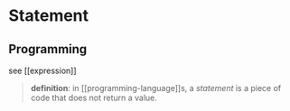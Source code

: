 # Statement

## Programming

see [[expression]]

> **definition**: in [[programming-language]]s, a _statement_ is a piece of code that does not return a value.
